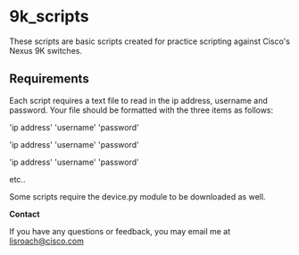 9k_scripts
========

These scripts are basic scripts created for practice scripting against Cisco's Nexus 9K switches. 

<b>Requirements</b>
--------
Each script requires a text file to read in the ip address, username and password.
Your file should be formatted with the three items as follows:

'ip address' 'username' 'password'

'ip address' 'username' 'password'

'ip address' 'username' 'password'

etc..

Some scripts require the device.py module to be downloaded as well.


<b>Contact</b>

If you have any questions or feedback, you may email me at lisroach@cisco.com

